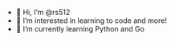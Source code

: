 - 👋 Hi, I’m @rs512
- 👀 I’m interested in learning to code and more!
- 🌱 I’m currently learning Python and Go


<!---
rs512/rs512 is a ✨ special ✨ repository because its `README.md` (this file) appears on your GitHub profile.
You can click the Preview link to take a look at your changes.
--->

